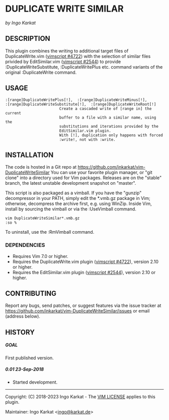 DUPLICATE WRITE SIMILAR
===============================================================================
_by Ingo Karkat_

DESCRIPTION
------------------------------------------------------------------------------

This plugin combines the writing to additional target files of
DuplicateWrite.vim ([vimscript #4722](http://www.vim.org/scripts/script.php?script_id=4722)) with the selection of similar files
privided by EditSimilar.vim ([vimscript #2544](http://www.vim.org/scripts/script.php?script_id=2544)) to provide
:DuplicateWriteSubstitute, :DuplicateWritePlus etc. command variants of
the original :DuplicateWrite command.

USAGE
------------------------------------------------------------------------------

    :[range]DuplicateWritePlus[!],  :[range]DuplicateWriteMinus[!],
    :[range]DuplicateWriteSubstitute[!],  :[range]DuplicateWriteRoot[!]
                            Create a cascaded write of [range in] the current
                            buffer to a file with a similar name, using the
                            substitutions and iterations provided by the
                            EditSimilar.vim plugin.
                            With [!], duplication only happens with forced
                            :write!, not with :write.

INSTALLATION
------------------------------------------------------------------------------

The code is hosted in a Git repo at
    https://github.com/inkarkat/vim-DuplicateWriteSimilar
You can use your favorite plugin manager, or "git clone" into a directory used
for Vim packages. Releases are on the "stable" branch, the latest unstable
development snapshot on "master".

This script is also packaged as a vimball. If you have the "gunzip"
decompressor in your PATH, simply edit the \*.vmb.gz package in Vim; otherwise,
decompress the archive first, e.g. using WinZip. Inside Vim, install by
sourcing the vimball or via the :UseVimball command.

    vim DuplicateWriteSimilar*.vmb.gz
    :so %

To uninstall, use the :RmVimball command.

### DEPENDENCIES

- Requires Vim 7.0 or higher.
- Requires the DuplicateWrite.vim plugin ([vimscript #4722](http://www.vim.org/scripts/script.php?script_id=4722)), version 2.10 or
  higher.
- Requires the EditSimilar.vim plugin ([vimscript #2544](http://www.vim.org/scripts/script.php?script_id=2544)), version 2.10 or
  higher.

CONTRIBUTING
------------------------------------------------------------------------------

Report any bugs, send patches, or suggest features via the issue tracker at
https://github.com/inkarkat/vim-DuplicateWriteSimilar/issues or email (address
below).

HISTORY
------------------------------------------------------------------------------

##### GOAL
First published version.

##### 0.01    23-Sep-2018
- Started development.

------------------------------------------------------------------------------
Copyright: (C) 2018-2023 Ingo Karkat -
The [VIM LICENSE](http://vimdoc.sourceforge.net/htmldoc/uganda.html#license) applies to this plugin.

Maintainer:     Ingo Karkat &lt;ingo@karkat.de&gt;
